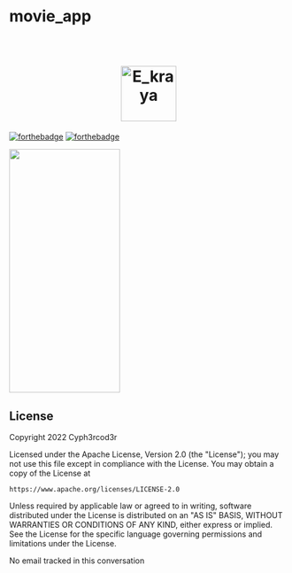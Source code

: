 # movie_app

<h1 align="center">
  <br>
  <a href="https://github.com/AbderrazakOuldlhadj/movie_app"><img src="https://github.com/AbderrazakOuldlhadj/movie_app/blob/main/assets/icons/app_icon.png" alt="E_kraya" width="100"></a>
 
</h1>
 

 
[![forthebadge](https://forthebadge.com/images/badges/built-for-android.svg)](https://forthebadge.com) [![forthebadge](https://forthebadge.com/images/badges/open-source.svg)](https://forthebadge.com)
 
<p>
<img src="https://github.com/AbderrazakOuldlhadj/movie_app/blob/main/screenShots/screen1.jpg" width="200" height="440"/>




</p>
 
## License
 
<p>
Copyright 2022 Cyph3rcod3r
 
Licensed under the Apache License, Version 2.0 (the "License");
you may not use this file except in compliance with the License.
You may obtain a copy of the License at
 
    https://www.apache.org/licenses/LICENSE-2.0
 
Unless required by applicable law or agreed to in writing, software
distributed under the License is distributed on an "AS IS" BASIS,
WITHOUT WARRANTIES OR CONDITIONS OF ANY KIND, either express or implied.
See the License for the specific language governing permissions and
limitations under the License.
</p> 

No email tracked in this conversation
